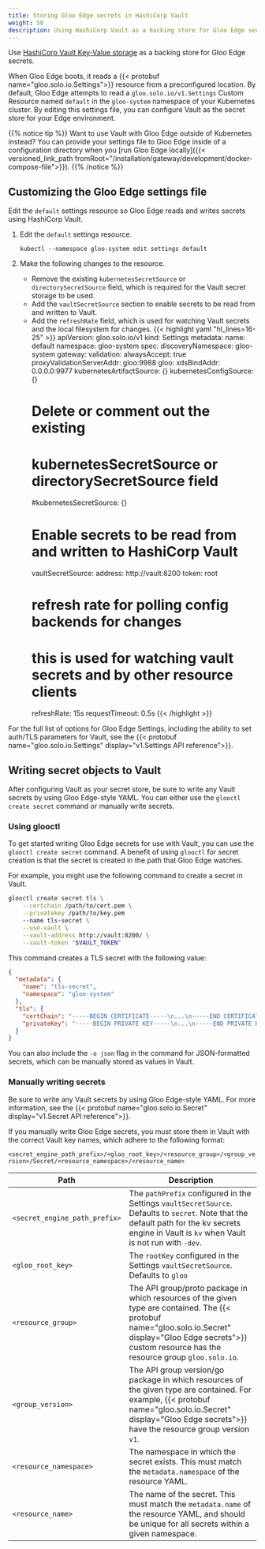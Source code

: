 ```yaml
---
title: Storing Gloo Edge secrets in HashiCorp Vault
weight: 50
description: Using HashiCorp Vault as a backing store for Gloo Edge secrets
---
```


Use [HashiCorp Vault Key-Value storage](https://www.vaultproject.io/docs/secrets/kv/kv-v2.html) as a backing store for Gloo Edge secrets.

When Gloo Edge boots, it reads a {{< protobuf name="gloo.solo.io.Settings">}} resource from a preconfigured location. By default, Gloo Edge attempts to read a `gloo.solo.io/v1.Settings` Custom Resource named `default` in the `gloo-system` namespace of your Kubernetes cluster. By editing this settings file, you can configure Vault as the secret store for your Edge environment.

{{% notice tip %}}
Want to use Vault with Gloo Edge outside of Kubernetes instead? You can provide your settings file to Gloo Edge inside of a configuration directory when you [run Gloo Edge locally]({{< versioned_link_path fromRoot="/installation/gateway/development/docker-compose-file">}}).
{{% /notice %}}

## Customizing the Gloo Edge settings file

Edit the `default` settings resource so Gloo Edge reads and writes secrets using HashiCorp Vault.

1. Edit the `default` settings resource.
   ```shell script
   kubectl --namespace gloo-system edit settings default
   ```

2. Make the following changes to the resource.
   * Remove the existing `kubernetesSecretSource` or `directorySecretSource` field, which is required for the Vault secret storage to be used.
   * Add the `vaultSecretSource` section to enable secrets to be read from and written to Vault.
   * Add the `refreshRate` field, which is used for watching Vault secrets and the local filesystem for changes.
   {{< highlight yaml "hl_lines=16-25" >}}
   apiVersion: gloo.solo.io/v1
   kind: Settings
   metadata:
     name: default
     namespace: gloo-system
   spec:
     discoveryNamespace: gloo-system
     gateway:
       validation:
         alwaysAccept: true
         proxyValidationServerAddr: gloo:9988
     gloo:
       xdsBindAddr: 0.0.0.0:9977
     kubernetesArtifactSource: {}
     kubernetesConfigSource: {}
     # Delete or comment out the existing 
     # kubernetesSecretSource or directorySecretSource field
     #kubernetesSecretSource: {}
     # Enable secrets to be read from and written to HashiCorp Vault
     vaultSecretSource:
       address: http://vault:8200
       token: root
     # refresh rate for polling config backends for changes
     # this is used for watching vault secrets and by other resource clients
     refreshRate: 15s
     requestTimeout: 0.5s
   {{< /highlight >}}

For the full list of options for Gloo Edge Settings, including the ability to set auth/TLS parameters for Vault, see the {{< protobuf name="gloo.solo.io.Settings" display="v1.Settings API reference">}}.

## Writing secret objects to Vault

After configuring Vault as your secret store, be sure to write any Vault secrets by using Gloo Edge-style YAML. You can either use the `glooctl create secret` command or manually write secrets.

### Using glooctl

To get started writing Gloo Edge secrets for use with Vault, you can use the `glooctl create secret` command. A benefit of using `glooctl` for secret creation is that the secret is created in the path that Gloo Edge watches.

For example, you might use the following command to create a secret in Vault.
```bash
glooctl create secret tls \
    --certchain /path/to/cert.pem \
    --privatekey /path/to/key.pem
    --name tls-secret \
    --use-vault \
    --vault-address http://vault:8200/ \
    --vault-token "$VAULT_TOKEN"
```
This command creates a TLS secret with the following value:
```json
{
  "metadata": {
    "name": "tls-secret",
    "namespace": "gloo-system"
  },
  "tls": {
    "certChain": "-----BEGIN CERTIFICATE-----\n...\n-----END CERTIFICATE-----\n",
    "privateKey": "-----BEGIN PRIVATE KEY-----\n...\n-----END PRIVATE KEY-----\n"
  }
}
```

You can also include the `-o json` flag in the command for JSON-formatted secrets, which can be manually stored as values in Vault.

### Manually writing secrets

Be sure to write any Vault secrets by using Gloo Edge-style YAML. For more information, see the {{< protobuf name="gloo.solo.io.Secret" display="v1.Secret API reference">}}.

If you manually write Gloo Edge secrets, you must store them in Vault with the correct Vault key names, which adhere to the following format:

`<secret_engine_path_prefix>/<gloo_root_key>/<resource_group>/<group_version>/Secret/<resource_namespace>/<resource_name>`

| Path | Description |
| ---- | ----------- |
| `<secret_engine_path_prefix>` | The `pathPrefix` configured in the Settings `vaultSecretSource`. Defaults to `secret`. Note that the default path for the kv secrets engine in Vault is `kv` when Vault is not run with `-dev`. |
| `<gloo_root_key>` | The `rootKey` configured in the Settings `vaultSecretSource`. Defaults to `gloo` |
| `<resource_group>` | The API group/proto package in which resources of the given type are contained. The {{< protobuf name="gloo.solo.io.Secret" display="Gloo Edge secrets">}} custom resource has the resource group `gloo.solo.io`. |
| `<group_version>` | The API group version/go package in which resources of the given type are contained. For example, {{< protobuf name="gloo.solo.io.Secret" display="Gloo Edge secrets">}} have the resource group version `v1`. |
| `<resource_namespace>` | The namespace in which the secret exists. This must match the `metadata.namespace` of the resource YAML. |
| `<resource_name>` | The name of the secret. This must match the `metadata.name` of the resource YAML, and should be unique for all secrets within a given namespace. |